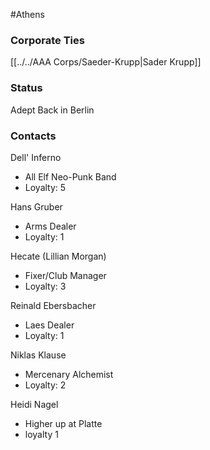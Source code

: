 #Athens
### Corporate Ties
[[../../AAA Corps/Saeder-Krupp|Sader Krupp]]

### Status
Adept
Back in Berlin

### Contacts
Dell' Inferno
- All Elf Neo-Punk Band
- Loyalty: 5

Hans Gruber
- Arms Dealer
- Loyalty: 1

Hecate (Lillian Morgan)
- Fixer/Club Manager
- Loyalty: 3

Reinald Ebersbacher
- Laes Dealer
- Loyalty: 1

Niklas Klause
- Mercenary Alchemist
- Loyalty: 2

Heidi Nagel
- Higher up at Platte
- loyalty 1 